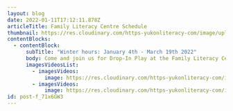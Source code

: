 ```yaml
---
layout: blog
date: 2022-01-11T17:12:11.878Z
articleTitle: Family Literacy Centre Schedule
thumbnail: https://res.cloudinary.com/https-yukonliteracy-com/image/upload/q_35/v1648533748/screen-shot-2022-01-11-at-10.13.03-am_fpc1y6.png
contentBlocks:
  - contentBlock:
      subTitle: "Winter hours: January 4th - March 19th 2022"
      body: Come and join us for Drop-In Play at the Family Literacy Centre!
      imagesVideosList:
        - imagesVideos:
            image: https://res.cloudinary.com/https-yukonliteracy-com/image/upload/q_35/v1648534097/jpeg-winter-2022-front_qwhnvi.jpg
        - imagesVideos:
            image: https://res.cloudinary.com/https-yukonliteracy-com/image/upload/q_35/v1648534119/jpeg-winter-2022-back-18_bw7rz8.jpg
id: post-f_71x6GW3
---
```

